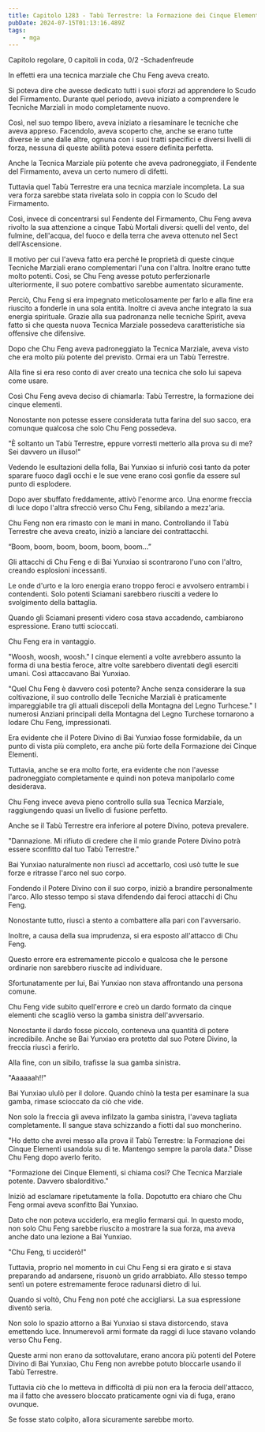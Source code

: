 ```yaml
---
title: Capitolo 1283 - Tabù Terrestre: la Formazione dei Cinque Elementi
pubDate: 2024-07-15T01:13:16.489Z
tags:
    - mga
---
```



Capitolo regolare,
0 capitoli in coda, 0/2
-Schadenfreude</em>


In effetti era una tecnica marziale che Chu Feng aveva creato.


Si poteva dire che avesse dedicato tutti i suoi sforzi ad apprendere lo Scudo del Firmamento. Durante quel periodo, aveva iniziato a comprendere le Tecniche Marziali in modo completamente nuovo.


Così, nel suo tempo libero, aveva iniziato a riesaminare le tecniche che aveva appreso. Facendolo, aveva scoperto che, anche se erano tutte diverse le une dalle altre, ognuna con i suoi tratti specifici e diversi livelli di forza, nessuna di queste abilità poteva essere definita perfetta.


Anche la Tecnica Marziale più potente che aveva padroneggiato, il Fendente del Firmamento, aveva un certo numero di difetti.


Tuttavia quel Tabù Terrestre era una tecnica marziale incompleta. La sua vera forza sarebbe stata rivelata solo in coppia con lo Scudo del Firmamento.


Così, invece di concentrarsi sul Fendente del Firmamento, Chu Feng aveva rivolto la sua attenzione a cinque Tabù Mortali diversi: quelli del vento, del fulmine, dell'acqua, del fuoco e della terra che aveva ottenuto nel Sect dell'Ascensione.


Il motivo per cui l'aveva fatto era perché le proprietà di queste cinque Tecniche Marziali erano complementari l'una con l'altra. Inoltre erano tutte molto potenti. Così, se Chu Feng avesse potuto perferzionarle ulteriormente, il suo potere combattivo sarebbe aumentato sicuramente.


Perciò, Chu Feng si era impegnato meticolosamente per farlo e alla fine era riuscito a fonderle in una sola entità. Inoltre ci aveva anche integrato la sua energia spirituale. Grazie alla sua padronanza nelle tecniche Spirit, aveva fatto sì che questa nuova Tecnica Marziale possedeva caratteristiche sia offensive che difensive.


Dopo che Chu Feng aveva padroneggiato la Tecnica Marziale, aveva visto che era molto più potente del previsto. Ormai era un Tabù Terrestre.


Alla fine si era reso conto di aver creato una tecnica che solo lui sapeva come usare.


Così Chu Feng aveva deciso di chiamarla: Tabù Terrestre, la formazione dei cinque elementi.


Nonostante non potesse essere considerata tutta farina del suo sacco, era comunque qualcosa che solo Chu Feng possedeva.


"È soltanto un Tabù Terrestre, eppure vorresti metterlo alla prova su di me? Sei davvero un illuso!"


Vedendo le esultazioni della folla, Bai Yunxiao si infuriò così tanto da poter sparare fuoco dagli occhi e le sue vene erano così gonfie da essere sul punto di esplodere.


Dopo aver sbuffato freddamente, attivò l'enorme arco. Una enorme freccia di luce dopo l'altra sfrecciò verso Chu Feng, sibilando a mezz'aria.


Chu Feng non era rimasto con le mani in mano. Controllando il Tabù Terrestre che aveva creato, iniziò a lanciare dei contrattacchi.


“Boom, boom, boom, boom, boom, boom…”


Gli attacchi di Chu Feng e di Bai Yunxiao si scontrarono l'uno con l'altro, creando esplosioni incessanti.


Le onde d'urto e la loro energia erano troppo feroci e avvolsero entrambi i contendenti. Solo potenti Sciamani sarebbero riusciti a vedere lo svolgimento della battaglia.


Quando gli Sciamani presenti videro cosa stava accadendo, cambiarono espressione. Erano tutti scioccati.


Chu Feng era in vantaggio.


"Woosh, woosh, woosh." I cinque elementi a volte avrebbero assunto la forma di una bestia feroce, altre volte sarebbero diventati degli eserciti umani. Così attaccavano Bai Yunxiao.


"Quel Chu Feng è davvero così potente? Anche senza considerare la sua coltivazione, il suo controllo delle Tecniche Marziali è praticamente impareggiabile tra gli attuali discepoli della Montagna del Legno Turhcese." I numerosi Anziani principali della Montagna del Legno Turchese tornarono a lodare Chu Feng, impressionati.


Era evidente che il Potere Divino di Bai Yunxiao fosse formidabile, da un punto di vista più completo, era anche più forte della Formazione dei Cinque Elementi.


Tuttavia, anche se era molto forte, era evidente che non l'avesse padroneggiato completamente e quindi non poteva manipolarlo come desiderava.


Chu Feng invece aveva pieno controllo sulla sua Tecnica Marziale, raggiungendo quasi un livello di fusione perfetto.


Anche se il Tabù Terrestre era inferiore al potere Divino, poteva prevalere.


"Dannazione. Mi rifiuto di credere che il mio grande Potere Divino potrà essere sconfitto dal tuo Tabù Terrestre."


Bai Yunxiao naturalmente non riuscì ad accettarlo, così usò tutte le sue forze e ritrasse l'arco nel suo corpo.


Fondendo il Potere Divino con il suo corpo, iniziò a brandire personalmente l'arco. Allo stesso tempo si stava difendendo dai feroci attacchi di Chu Feng.


Nonostante tutto, riuscì a stento a combattere alla pari con l'avversario.


Inoltre, a causa della sua imprudenza, si era esposto all'attacco di Chu Feng.


Questo errore era estremamente piccolo e qualcosa che le persone ordinarie non sarebbero riuscite ad individuare.


Sfortunatamente per lui, Bai Yunxiao non stava affrontando una persona comune.


Chu Feng vide subito quell'errore e creò un dardo formato da cinque elementi che scagliò verso la gamba sinistra dell'avversario.


Nonostante il dardo fosse piccolo, conteneva una quantità di potere incredibile. Anche se Bai Yunxiao era protetto dal suo Potere Divino, la freccia riuscì a ferirlo.


Alla fine, con un sibilo, trafisse la sua gamba sinistra.


"Aaaaaah!!"


Bai Yunxiao ululò per il dolore. Quando chinò la testa per esaminare la sua gamba, rimase scioccato da ciò che vide.


Non solo la freccia gli aveva infilzato la gamba sinistra, l'aveva tagliata completamente. Il sangue stava schizzando a fiotti dal suo moncherino.


"Ho detto che avrei messo alla prova il Tabù Terrestre: la Formazione dei Cinque Elementi usandola su di te. Mantengo sempre la parola data." Disse Chu Feng dopo averlo ferito.


"Formazione dei Cinque Elementi, si chiama così? Che Tecnica Marziale potente. Davvero sbalorditivo."


Iniziò ad esclamare ripetutamente la folla. Dopotutto era chiaro che Chu Feng ormai aveva sconfitto Bai Yunxiao.


Dato che non poteva ucciderlo, era meglio fermarsi qui. In questo modo, non solo Chu Feng sarebbe riuscito a mostrare la sua forza, ma aveva anche dato una lezione a Bai Yunxiao.


"Chu Feng, ti ucciderò!"


Tuttavia, proprio nel momento in cui Chu Feng si era girato e si stava preparando ad andarsene, risuonò un grido arrabbiato. Allo stesso tempo sentì un potere estremamente feroce radunarsi dietro di lui.


Quando si voltò, Chu Feng non poté che accigliarsi. La sua espressione diventò seria.


Non solo lo spazio attorno a Bai Yunxiao si stava distorcendo, stava emettendo luce. Innumerevoli armi formate da raggi di luce stavano volando verso Chu Feng.


Queste armi non erano da sottovalutare, erano ancora più potenti del Potere Divino di Bai Yunxiao, Chu Feng non avrebbe potuto bloccarle usando il Tabù Terrestre.


Tuttavia ciò che lo metteva in difficoltà di più non era la ferocia dell'attacco, ma il fatto che avessero bloccato praticamente ogni via di fuga, erano ovunque.


Se fosse stato colpito, allora sicuramente sarebbe morto.
                                


                                



